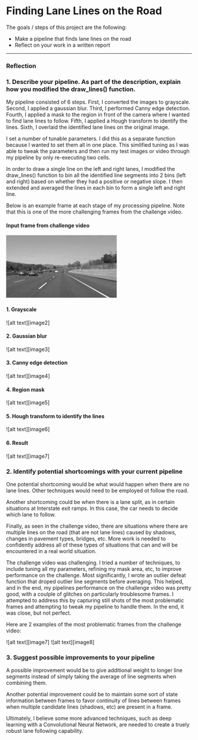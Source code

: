 # **Finding Lane Lines on the Road** 

The goals / steps of this project are the following:
* Make a pipeline that finds lane lines on the road
* Reflect on your work in a written report


[//]: # (Image References)

[image1]: ./examples/grayscale.jpg "Grayscale"

---

### Reflection

### 1. Describe your pipeline. As part of the description, explain how you modified the draw_lines() function.

My pipeline consisted of 6 steps. First, I converted the images to grayscale.  Second, I applied a gaussian blur.  Third, I performed Canny edge detection.  Fourth, I applied a mask to the region in front of the camera where I wanted to find lane lines to follow.  Fifth, I applied a Hough transform to identify the lines.  Sixth, I overlaid the identified lane lines on the original image.

I set a number of tunable parameters.  I did this as a separate function because I wanted to set them all in one place.  This simlified tuning as I was able to tweak the parameters and then run my test images or video through my pipeline by only re-executing two cells.  

In order to draw a single line on the left and right lanes, I modified the draw_lines() function to bin all the identified line segments into 2 bins (left and right) based on whether they had a positive or negative slope.  I then extended and averaged the lines in each bin to form a single left and right line.

Below is an example frame at each stage of my processing pipeline.  Note that this is one of the more challenging frames from the challenge video.

#### Input frame from challenge video
![alt text][image1]

#### 1. Grayscale
![alt text][image2]

#### 2. Gaussian blur
![alt text][image3]

#### 3. Canny edge detection
![alt text][image4]

#### 4. Region mask
![alt text][image5]

#### 5. Hough transform to identify the lines
![alt text][image6]

#### 6. Result
![alt text][image7]


### 2. Identify potential shortcomings with your current pipeline

One potential shortcoming would be what would happen when there are no lane lines.  Other techniques would need to be employed ot follow the road.

Another shortcoming could be when there is a lane split, as in certain situations at Interstate exit ramps.  In this case, the car needs to decide which lane to follow.  

Finally, as seen in the challenge video, there are situations where there are multiple lines on the road (that are not lane lines) caused by shadows, changes in pavement types, bridges, etc.  More work is needed to confidently address all of these types of situations that can and will be encountered in a real world situation.

The challenge video was challenging.  I tried a number of techniques, to include tuning all my parameters, refining my mask area, etc, to improve performance on the challenge.  Most significantly, I wrote an outlier defeat function that droped outlier line segments before averaging.  This helped, and in the end, my pipelines performance on the challenge video was pretty good, with a coulple of glitches on particularly troublesome frames.  I attempted to address this by capturing still shots of the most problematic frames and attempting to tweak my pipeline to handle them.  In the end, it was close, but not perfect.

Here are 2 examples of the most problematic frames from the challenge video:

![alt text][image7] ![alt text][image8]

### 3. Suggest possible improvements to your pipeline

A possible improvement would be to give additional weight to longer line segments instead of simply taking the average of line segments when combining them.

Another potential improvement could be to maintain some sort of state information between frames to favor continuity of lines between frames when multiple candidate lines (shadows, etc) are present in a frame.

Ultimately, I believe some more advanced techniques, such as deep learning with a Convolutional Neural Network, are needed to create a truely robust lane following capability.


